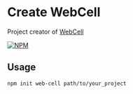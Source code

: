 # Create WebCell

Project creator of [WebCell](https://web-cell.tk/)

[![NPM](https://nodei.co/npm/create-web-cell.png?downloads=true&downloadRank=true&stars=true)](https://nodei.co/npm/create-web-cell/)



## Usage

```Shell
npm init web-cell path/to/your_project
```
